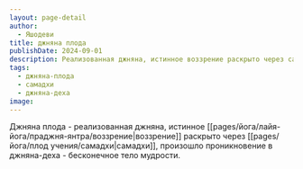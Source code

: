 ```yaml
---
layout: page-detail
author:
  - Яшодеви
title: джняна плода
publishDate: 2024-09-01
description: Реализованная джняна, истинное воззрение раскрыто через самадхи, произошло проникновение в джняна-деха - бесконечное тело мудрости.
tags:
  - джняна-плода
  - самадхи
  - джняна-деха
image:
---
```

Джняна плода - реализованная джняна, истинное [[pages/йога/лайя-йога/праджня-янтра/воззрение|воззрение]] раскрыто через [[pages/йога/плод учения/самадхи|самадхи]], произошло проникновение в джняна-деха - бесконечное тело мудрости.

